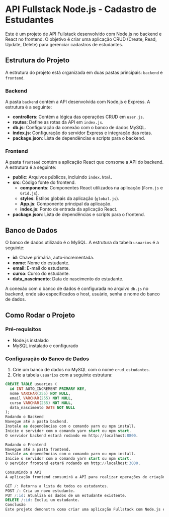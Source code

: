 # API Fullstack Node.js - Cadastro de Estudantes

Este é um projeto de API Fullstack desenvolvido com Node.js no backend e React no frontend. O objetivo é criar uma aplicação CRUD (Create, Read, Update, Delete) para gerenciar cadastros de estudantes.

## Estrutura do Projeto

A estrutura do projeto está organizada em duas pastas principais: `backend` e `frontend`.

### Backend

A pasta `backend` contém a API desenvolvida com Node.js e Express. A estrutura é a seguinte:

- **controllers**: Contém a lógica das operações CRUD em `user.js`.
- **routes**: Define as rotas da API em `index.js`.
- **db.js**: Configuração da conexão com o banco de dados MySQL.
- **index.js**: Configuração do servidor Express e integração das rotas.
- **package.json**: Lista de dependências e scripts para o backend.

### Frontend

A pasta `frontend` contém a aplicação React que consome a API do backend. A estrutura é a seguinte:

- **public**: Arquivos públicos, incluindo `index.html`.
- **src**: Código fonte do frontend.
  - **components**: Componentes React utilizados na aplicação (`Form.js` e `Grid.js`).
  - **styles**: Estilos globais da aplicação (`global.js`).
  - **App.js**: Componente principal da aplicação.
  - **index.js**: Ponto de entrada da aplicação React.
- **package.json**: Lista de dependências e scripts para o frontend.

## Banco de Dados

O banco de dados utilizado é o MySQL. A estrutura da tabela `usuarios` é a seguinte:

- **id**: Chave primária, auto-incrementada.
- **nome**: Nome do estudante.
- **email**: E-mail do estudante.
- **curso**: Curso do estudante.
- **data_nascimento**: Data de nascimento do estudante.

A conexão com o banco de dados é configurada no arquivo `db.js` no backend, onde são especificados o host, usuário, senha e nome do banco de dados.

## Como Rodar o Projeto

### Pré-requisitos

- Node.js instalado
- MySQL instalado e configurado

### Configuração do Banco de Dados

1. Crie um banco de dados no MySQL com o nome `crud_estudantes`.
2. Crie a tabela `usuarios` com a seguinte estrutura:

```sql
CREATE TABLE usuarios (
  id INT AUTO_INCREMENT PRIMARY KEY,
  nome VARCHAR(255) NOT NULL,
  email VARCHAR(255) NOT NULL,
  curso VARCHAR(255) NOT NULL,
  data_nascimento DATE NOT NULL
);
Rodando o Backend
Navegue até a pasta backend.
Instale as dependências com o comando yarn ou npm install.
Inicie o servidor com o comando yarn start ou npm start.
O servidor backend estará rodando em http://localhost:8800.

Rodando o Frontend
Navegue até a pasta frontend.
Instale as dependências com o comando yarn ou npm install.
Inicie o servidor com o comando yarn start ou npm start.
O servidor frontend estará rodando em http://localhost:3000.

Consumindo a API
A aplicação frontend consumirá a API para realizar operações de criação, leitura, atualização e exclusão de estudantes. As operações são realizadas por meio das seguintes rotas:

GET /: Retorna a lista de todos os estudantes.
POST /: Cria um novo estudante.
PUT /:id: Atualiza os dados de um estudante existente.
DELETE /:id: Exclui um estudante.
Conclusão
Este projeto demonstra como criar uma aplicação Fullstack com Node.js e React, utilizando um banco de dados MySQL para gerenciar cadastros de estudantes. A estrutura modular do projeto facilita a manutenção e a escalabilidade, permitindo futuras expansões e melhorias
